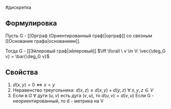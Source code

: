 #дискретка 
## Формулировка
Пусть G - [[Орграф (Ориентированный граф)|орграф]] со связным [[Основание графа|основанием]].

Тогда G - [[Эйлеровый граф|эйлеровый]] $\iff \forall \ v \in V: \vec{\deg_G v} = \bar{\deg_G v}$

## Свойства
1. $d(x, y) = 0 \iff x = y$
2. Неравенство треугольника: $d(x, z) \leq d(x, y) + d(y, z)\ \forall \ x, y, z \in V$
3. Если в $G \ \forall$ дуги $(u, v)$ есть дуга $(v, u)$, то $d(u, v) = d(v, u)$
Если G - неориентированный, то d - метрика на V